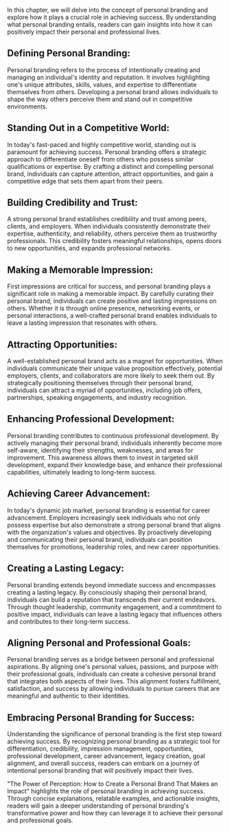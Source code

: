 
In this chapter, we will delve into the concept of personal branding and explore how it plays a crucial role in achieving success. By understanding what personal branding entails, readers can gain insights into how it can positively impact their personal and professional lives.

## Defining Personal Branding:

Personal branding refers to the process of intentionally creating and managing an individual's identity and reputation. It involves highlighting one's unique attributes, skills, values, and expertise to differentiate themselves from others. Developing a personal brand allows individuals to shape the way others perceive them and stand out in competitive environments.

## Standing Out in a Competitive World:

In today's fast-paced and highly competitive world, standing out is paramount for achieving success. Personal branding offers a strategic approach to differentiate oneself from others who possess similar qualifications or expertise. By crafting a distinct and compelling personal brand, individuals can capture attention, attract opportunities, and gain a competitive edge that sets them apart from their peers.

## Building Credibility and Trust:

A strong personal brand establishes credibility and trust among peers, clients, and employers. When individuals consistently demonstrate their expertise, authenticity, and reliability, others perceive them as trustworthy professionals. This credibility fosters meaningful relationships, opens doors to new opportunities, and expands professional networks.

## Making a Memorable Impression:

First impressions are critical for success, and personal branding plays a significant role in making a memorable impact. By carefully curating their personal brand, individuals can create positive and lasting impressions on others. Whether it is through online presence, networking events, or personal interactions, a well-crafted personal brand enables individuals to leave a lasting impression that resonates with others.

## Attracting Opportunities:

A well-established personal brand acts as a magnet for opportunities. When individuals communicate their unique value proposition effectively, potential employers, clients, and collaborators are more likely to seek them out. By strategically positioning themselves through their personal brand, individuals can attract a myriad of opportunities, including job offers, partnerships, speaking engagements, and industry recognition.

## Enhancing Professional Development:

Personal branding contributes to continuous professional development. By actively managing their personal brand, individuals inherently become more self-aware, identifying their strengths, weaknesses, and areas for improvement. This awareness allows them to invest in targeted skill development, expand their knowledge base, and enhance their professional capabilities, ultimately leading to long-term success.

## Achieving Career Advancement:

In today's dynamic job market, personal branding is essential for career advancement. Employers increasingly seek individuals who not only possess expertise but also demonstrate a strong personal brand that aligns with the organization's values and objectives. By proactively developing and communicating their personal brand, individuals can position themselves for promotions, leadership roles, and new career opportunities.

## Creating a Lasting Legacy:

Personal branding extends beyond immediate success and encompasses creating a lasting legacy. By consciously shaping their personal brand, individuals can build a reputation that transcends their current endeavors. Through thought leadership, community engagement, and a commitment to positive impact, individuals can leave a lasting legacy that influences others and contributes to their long-term success.

## Aligning Personal and Professional Goals:

Personal branding serves as a bridge between personal and professional aspirations. By aligning one's personal values, passions, and purpose with their professional goals, individuals can create a cohesive personal brand that integrates both aspects of their lives. This alignment fosters fulfillment, satisfaction, and success by allowing individuals to pursue careers that are meaningful and authentic to their identities.

## Embracing Personal Branding for Success:

Understanding the significance of personal branding is the first step toward achieving success. By recognizing personal branding as a strategic tool for differentiation, credibility, impression management, opportunities, professional development, career advancement, legacy creation, goal alignment, and overall success, readers can embark on a journey of intentional personal branding that will positively impact their lives.

"The Power of Perception: How to Create a Personal Brand That Makes an Impact" highlights the role of personal branding in achieving success. Through concise explanations, relatable examples, and actionable insights, readers will gain a deeper understanding of personal branding's transformative power and how they can leverage it to achieve their personal and professional goals.
